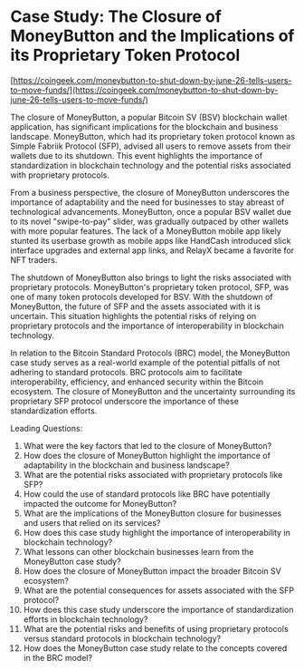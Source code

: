 # Case Study: The Closure of MoneyButton and the Implications of its Proprietary Token Protocol

[https://coingeek.com/moneybutton-to-shut-down-by-june-26-tells-users-to-move-funds/](https://coingeek.com/moneybutton-to-shut-down-by-june-26-tells-users-to-move-funds/)

The closure of MoneyButton, a popular Bitcoin SV (BSV) blockchain wallet application, has significant implications for the blockchain and business landscape. MoneyButton, which had its proprietary token protocol known as Simple Fabriik Protocol (SFP), advised all users to remove assets from their wallets due to its shutdown. This event highlights the importance of standardization in blockchain technology and the potential risks associated with proprietary protocols.

From a business perspective, the closure of MoneyButton underscores the importance of adaptability and the need for businesses to stay abreast of technological advancements. MoneyButton, once a popular BSV wallet due to its novel "swipe-to-pay" slider, was gradually outpaced by other wallets with more popular features. The lack of a MoneyButton mobile app likely stunted its userbase growth as mobile apps like HandCash introduced slick interface upgrades and external app links, and RelayX became a favorite for NFT traders.

The shutdown of MoneyButton also brings to light the risks associated with proprietary protocols. MoneyButton's proprietary token protocol, SFP, was one of many token protocols developed for BSV. With the shutdown of MoneyButton, the future of SFP and the assets associated with it is uncertain. This situation highlights the potential risks of relying on proprietary protocols and the importance of interoperability in blockchain technology.

In relation to the Bitcoin Standard Protocols (BRC) model, the MoneyButton case study serves as a real-world example of the potential pitfalls of not adhering to standard protocols. BRC protocols aim to facilitate interoperability, efficiency, and enhanced security within the Bitcoin ecosystem. The closure of MoneyButton and the uncertainty surrounding its proprietary SFP protocol underscore the importance of these standardization efforts.

Leading Questions:

1. What were the key factors that led to the closure of MoneyButton?
2. How does the closure of MoneyButton highlight the importance of adaptability in the blockchain and business landscape?
3. What are the potential risks associated with proprietary protocols like SFP?
4. How could the use of standard protocols like BRC have potentially impacted the outcome for MoneyButton?
5. What are the implications of the MoneyButton closure for businesses and users that relied on its services?
6. How does this case study highlight the importance of interoperability in blockchain technology?
7. What lessons can other blockchain businesses learn from the MoneyButton case study?
8. How does the closure of MoneyButton impact the broader Bitcoin SV ecosystem?
9. What are the potential consequences for assets associated with the SFP protocol?
10. How does this case study underscore the importance of standardization efforts in blockchain technology?
11. What are the potential risks and benefits of using proprietary protocols versus standard protocols in blockchain technology?
12. How does the MoneyButton case study relate to the concepts covered in the BRC model?
